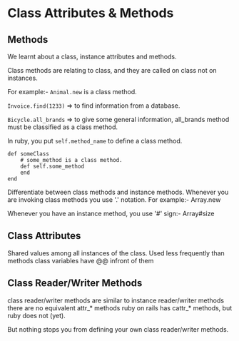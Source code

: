# Class Attributes & Methods


## Methods

We learnt about a class, instance attributes and methods.

Class methods are relating to class, and they are called on class not on instances.

For example:- `Animal.new` is a class method.

`Invoice.find(1233)` => to find information from a database.

`Bicycle.all_brands` => to give some general information, all_brands method must be classified as a class method.

In ruby, you put `self.method_name` to define a class method.

```
def someClass
    # some_method is a class method.
    def self.some_method
    end
end
```

Differentiate between class methods and instance methods.
Whenever you are invoking class methods you use '.' notation. For example:- Array.new

Whenever you have an instance method, you use '#' sign:- Array#size


## Class Attributes

Shared values among all instances of the class.
Used less frequently than methods
class variables have @@ infront of them


## Class Reader/Writer Methods

class reader/writer methods are similar to instance reader/writer methods
there are no equivalent attr_* methods 
ruby on rails has cattr_* methods, but ruby does not (yet).

But nothing stops you from defining your own class reader/writer methods.
